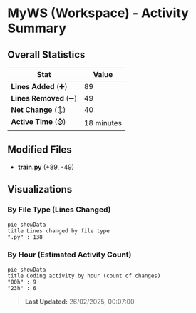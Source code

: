 # MyWS (Workspace) - Activity Summary 

## Overall Statistics

| Stat                   | Value                                                             |
| ---------------------- | ----------------------------------------------------------------- |
| **Lines Added** (➕)   | 89                                          |
| **Lines Removed** (➖) | 49                                        |
| **Net Change** (↕)    | 40                |
| **Active Time** (⌚)   | 18 minutes |


## Modified Files
- **train.py** (+89, -49)

## Visualizations

### By File Type (Lines Changed)

```mermaid
pie showData
title Lines changed by file type
".py" : 138
```

### By Hour (Estimated Activity Count)

```mermaid
pie showData
title Coding activity by hour (count of changes)
"00h" : 9
"23h" : 6
```


> **Last Updated:** 26/02/2025, 00:07:00